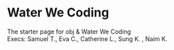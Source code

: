 # Water We Coding
The starter page for obj &amp; Water We Coding <br />
Execs: Samuel T., Eva C., Catherine L., Sung K. , Naim K.

